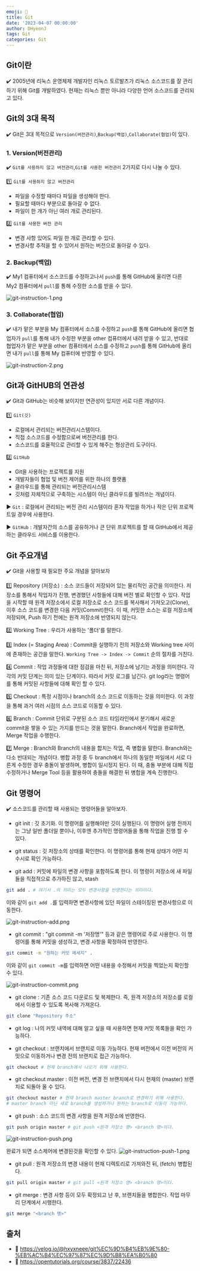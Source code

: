```yaml
---
emoji: 📝
title: Git
date: '2023-04-07 00:00:00'
author: DHyeonJ
tags: Git
categories: Git
---
```


## Git이란

✔️ 2005년에 리눅스 운영체제 개발자인 리눅스 토르발츠가 리눅스 소스코드를 잘 관리하기 위해 Git를 개발하였다. 현재는 리눅스 뿐만 아니라 다양한 언어 소스코드를 관리되고 있다.

## Git의 3대 목적

✔️ Git은 3대 목적으로 `Version(버전관리)`,`Backup(백업)`,`Collaborate(협업)`이 있다.

### 1️. Version(버전관리)

✔️ `Git를 사용하지 않고 버전관리`,`Git를 사용한 버전관리` 2가지로 다시 나눌 수 있다.

1️⃣ `Git를 사용하지 않고 버전관리`

- 파일을 수정할 때마다 파일을 생성해야 한다.
- 필요할 때마다 부분으로 돌아갈 수 없다.
- 파일이 한 개가 아닌 여러 개로 관리된다.

2️⃣ `Git를 사용한 버전 관리`

- 변경 사항 있어도 파일 한 개로 관리할 수 있다.
- 변경사항 추적을 할 수 있어서 원하는 버전으로 돌아갈 수 있다.

### 2. Backup(백업)

✔️ My1 컴퓨터에서 소스코드를 수정하고나서 `push`를 통해 GitHub에 올리면 다른 My2 컴퓨터에서 `pull`를 통해 수정한 소스를 받을 수 있다.

![git-instruction-1.png](git-instruction-1.png)

### 3. Collaborate(협업)

✔️ 내가 맡은 부분을 My 컴퓨터에서 소스를 수정하고 `push`를 통해 GitHub에 올리면 협업자가 `pull`를 통해 내가 수정한 부분을 other 컴퓨터에서 내려 받을 수 있고,
반대로 협업자가 맡은 부분을 other 컴퓨터에서 소스를 수정하고 `push`를 통해 GitHub에 올리면 내가 `pull`를 통해 My 컴퓨터에 반영할 수 있다.

![git-instruction-2.png](git-instruction-2.png)

## Git과 GitHUB의 연관성

✔️ Git과 GitHub는 비슷해 보이지만 연관성이 있지만 서로 다른 개념이다.

1️⃣ `Git(깃)`

- 로컬에서 관리되는 버전관리시스템이다.
- 직접 소스코드를 수정함으로써 버전관리를 한다.
- 소스코드를 효율적으로 관리할 수 있게 해주는 형상관리 도구이다.

2️⃣ `GitHub`

- Git을 사용하는 프로젝트를 지원
- 개발자들이 협업 및 버전 제어를 위한 하나의 플랫폼
- 클라우드를 통해 관리되는 버전관리시스템
- 깃처럼 자체적으로 구축하는 시스템이 아닌 클라우드를 빌려쓰는 개념이다.

▶︎ `Git` : 로컬에서 관리되는 버전 관리 시스템이라 혼자 작업을 하거나 작은 단위 프로젝트일 경우에 사용한다.

▶︎ `GitHub` : 개발자간의 소스를 공유하거나 큰 단위 프로젝트를 할 때 GitHub에서 제공하는 클라우드 서비스를 이용한다.

## Git 주요개념

✔️ Git을 사용할 때 필요한 주요 개념을 알아보자

1️⃣ Repository (저장소) : 소스 코드들이 저장되어 있는 물리적인 공간을 의미한다. 저장소를 통해서 작업자가 진행, 변경했던 사항들에 대해 버전 별로 확인할 수 있다.
작업을 시작할 때 원격 저장소에서 로컬 저장소로 소스 코드를 복사해서 가져오고(Clone), 이후 소스 코드를 변경한 다음 커밋(Commit)한다. 이 때, 커밋한 소스는 로컬 저장소에 저장되며, Push 하기 전에는 원격 저장소에 반영되지 않는다.

2️⃣ Working Tree : 우리가 사용하는 '폴더'를 말한다.

3️⃣ Index (= Staging Area) : Commit을 실행하기 전의 저장소와 Working tree 사이에 존재하는 공간을 말한다. `Working Tree -> Index -> Commit` 순의 절차를 거친다.

4️⃣ Commit : 작업 과정들에 대한 점검을 마친 뒤, 저장소에 남기는 과정을 의미한다. 각각의 커밋 단계는 의미 있는 단계이다. 따라서 커밋 로그를 남긴다. git log라는 명령어를 통해 커밋된 사항들에 대해 확인 할 수 있다.

5️⃣ Checkout : 특정 시점이나 branch의 소스 코드로 이동하는 것을 의미한다. 이 과정을 통해 과거 여러 시점의 소스 코드로 이동할 수 있다.

6️⃣ Branch : Commit 단위로 구분된 소스 코드 타임라인에서 분기해서 새로운 commit을 쌓을 수 있는 가지를 만드는 것을 말한다. Branch에서 작업을 완료하면, Merge 작업을 수행한다.

7️⃣ Merge : Branch와 Branch의 내용을 합치는 작업, 즉 병합을 말한다. Branch와는 다소 반대되는 개념이다. 병합 과정 중 두 branch에서 하나의 동일한 파일에서 서로 다른게 수정한 경우 충돌이 발생하며, 병합이 일시정지 된다. 이 때, 충돌 부분에 대해 직접 수정하거나 Merge Tool 등을 활용하여 충돌을 해결한 뒤 병합을 계속 진행한다.

## Git 명령어

✔️ 소스코드를 관리할 때 사용되는 명령어들을 알아보자.

- git init : 깃 초기화. 이 명령어를 실행해야만 깃이 실행된다. 이 명령어 실행 전까지는 그냥 일반 폴더일 뿐이나, 이후엔 추가적인 명령어들을 통해 작업을 진행 할 수 있다.

- git status : 깃 저장소의 상태를 확인한다. 이 명령어를 통해 현재 상태가 어떤 지 수시로 확인 가능하다.

- git add : 커밋에 파일의 변경 사항을 포함하도록 한다. 이 명령이 저장소에 새 파일들을 직접적으로 추가하진 않고, stash

```bash
git add . # 여기서 .의 의미는 모두 변경사항을 반영한다는 의미이다.
```

이와 같이 `git add .`를 입력하면 변경사항에 있던 파일이 스테이징된 변경사항으로 이동한다.

![git-instruction-add.png](git-instruction-add.png)

- git commit : "git commit -m '저장명'" 등과 같은 명령어로 주로 사용한다. 이 명령어를 통해 커밋을 생성하고, 변경 사항을 확정하여 반영한다.

```bash
git commit -m "원하는 커밋 메세지" .
```

이와 같이 `git commit -m`를 입력하면 어떤 내용을 수정해서 커밋을 찍었는지 확인할 수 있다.

![git-instruction-commit.png](git-instruction-commit.png)

- git clone : 기존 소스 코드 다운로드 및 복제한다. 즉, 원격 저장소의 저장소를 로컬에서 이용할 수 있도록 복사해 가져온다.

```bash
git clone "Repository 주소"
```

- git log : 나의 커밋 내역에 대해 알고 싶을 때 사용하면 현재 커밋 목록들을 확인 가능하다.

- git checkout : 브랜치에서 브랜치로 이동 가능하다. 현재 버전에서 이전 버전의 커밋으로 이동하거나 변경 전의 브랜치로 접근 가능하다.

```bash
git checkout # 현재 branch에서 나오기 위해 사용한다.
```

- git checkout master : 이전 버전, 변경 전 브랜치에서 다시 현재의 (master) 브랜치로 되돌아 올 수 있다.

```bash
git checkout master # 현재 branch master branch로 변경하기 위해 사용한다.
# master branch 아닌 새로 branch를 생성하거나 원하는 branch로 이동이 가능하다.
```

- git push : 소스 코드의 변경 사항을 원격 저장소에 반영한다.

```bash
git push origin master # git push <원격 저장소 명> <branch 명>이다.
```

![git-instruction-push.png](git-instruction-push.png)

완료가 되면 소스제어에 변경된것을 확인할 수 있다.
![git-instruction-push-1.png](git-instruction-push-1.png)

- git pull : 원격 저장소의 변경 내용이 현재 디렉토리로 가져와진 뒤, (fetch) 병합된다.

```bash
git pull origin master # git pull <원격 저장소 명> <branch 명>이다.
```

- git merge : 변경 사항 등이 모두 확정되고 난 후, 브랜치들을 병합한다. 작업 마무리 단계에서 시행한다.

```bash
git merge "<branch 명>"
```

## 출처

- 🔗 https://velog.io/@hxyxneee/git%EC%9D%B4%EB%9E%80-%EB%AC%B4%EC%97%87%EC%9D%B8%EA%B0%80
- 🔗 https://opentutorials.org/course/3837/22436

```toc

```
